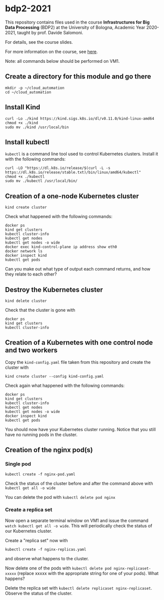 # bdp2-2021
This repository contains files used in the course <b>Infrastructures for Big Data Processing</b> (BDP2) at the University of Bologna, Academic Year 2020-2021, taught by prof. Davide Salomoni.

For details, see the course slides.

For more information on the course, see <a href=https://www.unibo.it/it/didattica/insegnamenti/insegnamento/2020/435337>here</a>.

Note: all commands below should be performed on VM1.

## Create a directory for this module and go there

```
mkdir -p ~/cloud_automation
cd ~/cloud_automation
```

## Install Kind

```
curl -Lo ./kind https://kind.sigs.k8s.io/dl/v0.11.0/kind-linux-amd64
chmod +x ./kind
sudo mv ./kind /usr/local/bin
```

## Install kubectl

`kubectl` is a command line tool used to control Kubernetes clusters. Install it with the following commands:

```
curl -LO "https://dl.k8s.io/release/$(curl -L -s https://dl.k8s.io/release/stable.txt)/bin/linux/amd64/kubectl"
chmod +x ./kubectl
sudo mv ./kubectl /usr/local/bin/
```

## Creation of a one-node Kubernetes cluster

```
kind create cluster
```

Check what happened with the following commands:

```
docker ps
kind get clusters
kubectl cluster-info
kubectl get nodes
kubectl get nodes -o wide
docker exec kind-control-plane ip address show eth0
docker network ls
docker inspect kind
kubectl get pods
```

Can you make out what type of output each command returns, and how they relate to each other?

## Destroy the Kubernetes cluster

```
kind delete cluster
```

Check that the cluster is gone with 

```
docker ps
kind get clusters
kubectl cluster-info
```

## Creation of a Kubernetes with one control node and two workers

Copy the `kind-config.yaml` file taken from this repository and create the cluster with

```
kind create cluster --config kind-config.yaml
```

Check again what happened with the following commands:

```
docker ps
kind get clusters
kubectl cluster-info
kubectl get nodes
kubectl get nodes -o wide
docker inspect kind
kubectl get pods
```

You should now have your Kubernetes cluster running. Notice that you still have no running pods in the cluster.

## Creation of the nginx pod(s)

### Single pod

```
kubectl create -f nginx-pod.yaml
```

Check the status of the cluster before and after the command above with `kubectl get all -o wide`

You can delete the pod with `kubectl delete pod nginx`

### Create a replica set

Now open a separate terminal window on VM1 and issue the command `watch kubectl get all -o wide`. This will periodically check the status of our Kubernetes cluster. 

Create a "replica set" now with

```
kubectl create -f nginx-replicas.yaml
```

and observe what happens to the cluster. 

Now delete one of the pods with `kubectl delete pod nginx-replicaset-xxxxx` (replace xxxxx with the appropriate string for one of your pods). What happens?

Delete the replica set with `kubectl delete replicaset nginx-replicaset`. Observe the status of the cluster.
